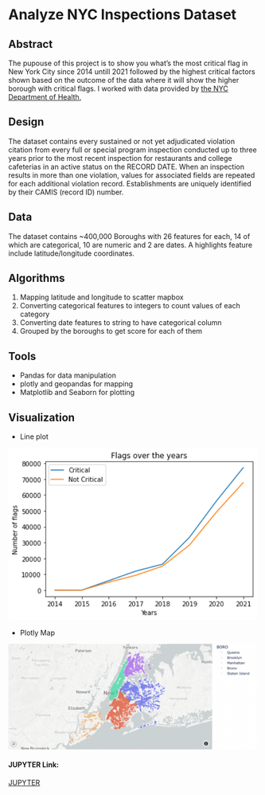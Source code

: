 # Analyze NYC Inspections Dataset

## Abstract
The pupouse of this project is to show you what’s the most critical flag in New York City since 2014 untill 2021 followed by the highest critical
factors shown based on the outcome of the data where it will show the higher borough with critical flags. I worked with data provided by [the NYC Department of Health](https://data.cityofnewyork.us/Health/DOHMH-New-York-City-Restaurant-Inspection-Results/43nn-pn8j), 


## Design
The dataset contains every sustained or not yet adjudicated violation citation from every full or special program inspection conducted up to three years prior to the most recent inspection for restaurants and college cafeterias in an active status on the RECORD DATE. When an inspection results in more than one violation, values for associated fields are repeated for each additional violation record. Establishments are uniquely identified by their CAMIS (record ID) number.

## Data
 The dataset contains ~400,000 Boroughs with 26 features for each, 14 of which are categorical, 10 are numeric and 2 are dates. A highlights feature include  latitude/longitude coordinates.
 
## Algorithms

1. Mapping latitude and longitude to scatter mapbox
2. Converting categorical features to integers to count values of each category
3. Converting date features to string to have categorical column
4. Grouped by the boroughs to get score for each of them

<!-- *Models* -->
  


## Tools
- Pandas for data manipulation
- plotly and geopandas for mapping
- Matplotlib and Seaborn for plotting

## Visualization
- Line plot 
<img src="criticalNotCritical.png" width=500>

- Plotly Map
<img src="map.png" width=500>

#### JUPYTER Link:
[JUPYTER](https://drive.google.com/drive/u/1/folders/1qk71fsVZMSg5jY8G7DyX2RpLi52ttkbg)

